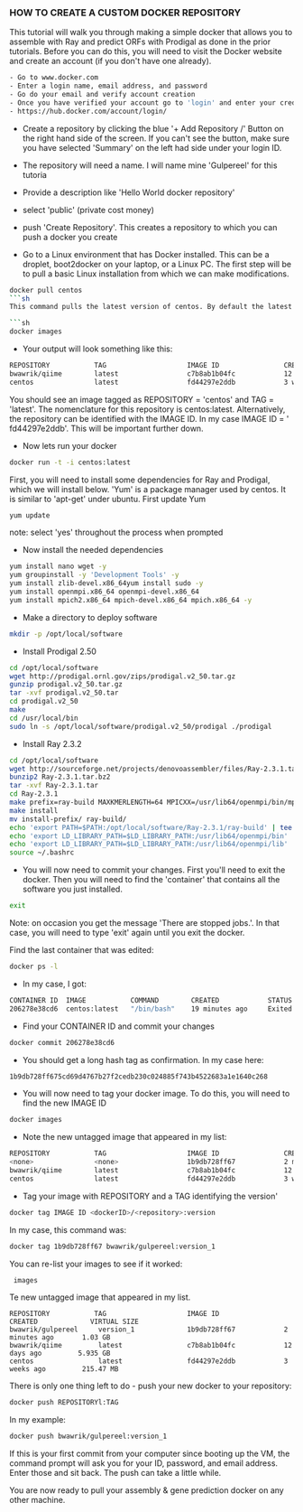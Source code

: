 ### HOW TO CREATE A CUSTOM DOCKER REPOSITORY

This tutorial will walk you through making a simple docker that allows you to assemble with Ray and predict ORFs with Prodigal as done in the prior tutorials. Before you can do this, you will need to visit the Docker website and create an account (if you don't have one already).

```sh
- Go to www.docker.com
- Enter a login name, email address, and password 
- Go do your email and verify account creation
- Once you have verified your account go to 'login' and enter your credentials
- https://hub.docker.com/account/login/
```

- Create a repository by clicking the blue '+ Add Repository \/' Button on the right hand side of the screen. If you can't see the button, make sure you have selected 'Summary' on the left had side under your login ID.
- The repository will need a name.  I will name mine 'Gulpereel' for this tutoria
- Provide a description like 'Hello World docker repository'
- select 'public' (private cost money)
- push 'Create Repository'. This creates a repository to which you can push a docker you create

- Go to a Linux environment that has Docker installed.  This can be a droplet, boot2docker on your laptop, or a Linux PC. The first step will be to pull a basic Linux installation from which we can make modifications.

```sh
docker pull centos
```sh
This command pulls the latest version of centos. By default the latest verion is pulled. 'docker pull ubuntu' will pull Ubuntu 14.04.  The pull make take a second. After all image layers are downloaed, you can inspect which images are present on your machine using

```sh
docker images
```

- Your output will look something like this:

```sh
REPOSITORY           TAG                    IMAGE ID                CREATED            VIRTUAL SIZE
bwawrik/qiime        latest                 c7b8ab1b04fc            12 days ago          5.935 GB
centos               latest                 fd44297e2ddb            3 weeks ago         215.47 MB
```

You should see an image tagged as REPOSITORY = 'centos'  and TAG = 'latest'.  The nomenclature for this repository is centos:latest. Alternatively, the repository can be identified with the IMAGE ID. In my case IMAGE ID = ' fd44297e2ddb'. This will be important further down.

- Now lets run your docker

```sh
docker run -t -i centos:latest
```

First, you will need to install some dependencies for Ray and Prodigal, which we will install below. 'Yum' is a package manager used by centos. It is similar to 'apt-get' under ubuntu. First update Yum

```sh
yum update
```
note: select 'yes' throughout the process when prompted

- Now install the needed dependencies

```sh
yum install nano wget -y
yum groupinstall -y 'Development Tools' -y
yum install zlib-devel.x86_64yum install sudo -y
yum install openmpi.x86_64 openmpi-devel.x86_64
yum install mpich2.x86_64 mpich-devel.x86_64 mpich.x86_64 -y
```

- Make a directory to deploy software

```sh
mkdir -p /opt/local/software
```

- Install Prodigal 2.50

```sh
cd /opt/local/software
wget http://prodigal.ornl.gov/zips/prodigal.v2_50.tar.gz
gunzip prodigal.v2_50.tar.gz
tar -xvf prodigal.v2_50.tar
cd prodigal.v2_50
make
cd /usr/local/bin
sudo ln -s /opt/local/software/prodigal.v2_50/prodigal ./prodigal
```

- Install Ray 2.3.2

```sh
cd /opt/local/software
wget http://sourceforge.net/projects/denovoassembler/files/Ray-2.3.1.tar.bz2
bunzip2 Ray-2.3.1.tar.bz2
tar -xvf Ray-2.3.1.tar
cd Ray-2.3.1
make prefix=ray-build MAXKMERLENGTH=64 MPICXX=/usr/lib64/openmpi/bin/mpicxx
make install
mv install-prefix/ ray-build/
echo 'export PATH=$PATH:/opt/local/software/Ray-2.3.1/ray-build' | tee -a ~/.bashrc
echo 'export LD_LIBRARY_PATH=$LD_LIBRARY_PATH:/usr/lib64/openmpi/bin' | tee -a ~/.bashrc
echo 'export LD_LIBRARY_PATH=$LD_LIBRARY_PATH:/usr/lib64/openmpi/lib' | tee -a ~/.bashrc
source ~/.bashrc
```

- You will now need to commit your changes. First you'll need to exit the docker. Then you will need to find the 'container' that contains all the software you just installed.

```sh
exit
```

Note: on occasion you get the message 'There are stopped jobs.'. In that case, you will need to type 'exit' again until you exit the docker.

Find the last container that was edited:

```sh
docker ps -l
```
- In my case, I got:

```sh
CONTAINER ID  IMAGE           COMMAND        CREATED            STATUS        PORTS               NAMES
206278e38cd6  centos:latest   "/bin/bash"    19 minutes ago     Exited                            mad_einstein
```

- Find your CONTAINER ID and commit your changes

```sh
docker commit 206278e38cd6
```

- You should get a long hash tag as confirmation. In my case here:
```sh
1b9db728ff675cd69d4767b27f2cedb230c024885f743b4522683a1e1640c268
```

- You will now need to tag your docker image. To do this, you will need to find the new IMAGE ID

```sh
docker images
```

- Note the new untagged image that appeared in my list:

```sh
REPOSITORY           TAG                    IMAGE ID                CREATED            VIRTUAL SIZE
<none>               <none>                 1b9db728ff67            2 minutes ago      1.03 GB
bwawrik/qiime        latest                 c7b8ab1b04fc            12 days ago        5.935 GB
centos               latest                 fd44297e2ddb            3 weeks ago        215.47 MB
```

- Tag your image with REPOSITORY and a TAG identifying the version'

```sh
docker tag IMAGE ID <dockerID>/<repository>:version
```

In my case, this command was: 

```sh
docker tag 1b9db728ff67 bwawrik/gulpereel:version_1
```

You can re-list your images to see if it worked:

```sh
 images
```

Te new untagged image that appeared in my list.

```
REPOSITORY           TAG                    IMAGE ID                CREATED             VIRTUAL SIZE
bwawrik/gulpereel     version_1             1b9db728ff67            2 minutes ago       1.03 GB
bwawrik/qiime         latest                c7b8ab1b04fc            12 days ago         5.935 GB
centos                latest                fd44297e2ddb            3 weeks ago         215.47 MB
```

There is only one thing left to do - push your new docker to your repository:

```sh
docker push REPOSITORYl:TAG
```

In my example:

```sh
docker push bwawrik/gulpereel:version_1
```

If this is your first commit from your computer since booting up the VM, the command prompt will ask you for your ID, password, and email address. Enter those and sit back. The push can take a little while.

You are now ready to pull your assembly & gene prediction docker on any other machine.

